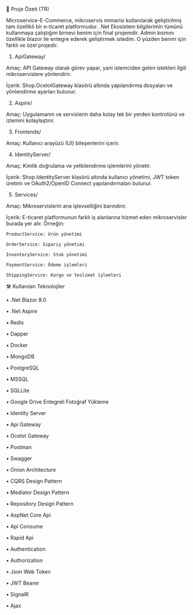 📌 Proje Özeti (TR)

Microservice-E-Commerce, mikroservis mimarisi kullanılarak geliştirilmiş tam özellikli bir e-ticaret platformudur. .Net Ekosistem bilgilerimin tümünü kullanmaya çalıştığım birnevi benim için final projemdir. Admin kısmını özellikle blazor ile entegre ederek geliştirmek istedim. O yüzden benim için farklı ve özel projedir.

1. ApiGateway/

  Amaç: API Gateway olarak görev yapar, yani istemciden gelen istekleri ilgili mikroservislere yönlendirir.

  İçerik: Shop.OcelotGateway klasörü altında yapılandırma dosyaları ve yönlendirme ayarları bulunur.

2. Aspire/

  Amaç: Uygulamanın ve servislerin daha kolay tek bir yerden kontrolünü ve izlemini kolaylaştırır.


3. Frontends/

  Amaç: Kullanıcı arayüzü (UI) bileşenlerini içerir.


4. IdentityServer/

  Amaç: Kimlik doğrulama ve yetkilendirme işlemlerini yönetir.

  İçerik: Shop.IdentityServer klasörü altında kullanıcı yönetimi, JWT token üretimi ve OAuth2/OpenID Connect yapılandırmaları bulunur.

5. Services/

  Amaç: Mikroservislerin ana işlevselliğini barındırır.

  İçerik: E-ticaret platformunun farklı iş alanlarına hizmet eden mikroservisler burada yer alır. Örneğin:

    ProductService: Ürün yönetimi

    OrderService: Sipariş yönetimi

    InventoryService: Stok yönetimi

    PaymentService: Ödeme işlemleri

    ShippingService: Kargo ve teslimat işlemleri

🛠️ Kullanılan Teknolojiler

• .Net Blazor 8.0

•  .Net Aspire

• Redis

• Dapper

• Docker

• MongoDB

• PostgreSQL

• MSSQL

• SQLLite

• Google Drive Entegreli Fotoğraf Yükleme

• Identity Server

• Api Gateway

• Ocelot Gateway

• Postman

• Swagger

• Onion Architecture

• CQRS Design Pattern

• Mediator Design Pattern

• Repository Design Pattern

• AspNet Core Api

• Api Consume

• Rapid Api

• Authentication

• Authorization

• Json Web Token

• JWT Bearer

• SignalR

• Ajax
